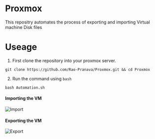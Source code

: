 # Proxmox
This repositry automates the process of exporting and importing Virtual machine Disk files

# Useage

1. First clone the repository into your proxmox server.
```
git clone https://github.com/Rao-Pranava/Proxmox.git && cd Proxmox
```

2. Run the command using `bash`
```
bash Automation.sh
```

#### Importing the VM
![Import](https://github.com/Rao-Pranava/Proxmox/assets/93928268/6f0d0f10-3212-48bb-be6a-8af3145bdc44)

#### Exporting the VM
![Export](https://github.com/Rao-Pranava/Proxmox/assets/93928268/836acef7-280c-4c7e-bfeb-bb12a83429e4)
